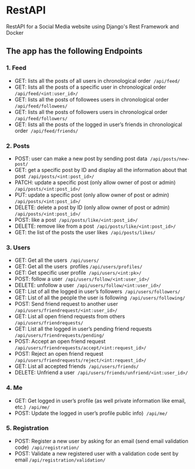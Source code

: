 # RestAPI
RestAPI for a Social Media website using Django's Rest Framework and Docker

## The app has the following Endpoints

### 1. Feed
- GET: lists all the posts of all users in chronological order 
```/api/feed/```
- GET: lists all the posts of a specific user in chronological order 
```/api/feed/<int:user_id>/ ```
- GET: lists all the posts of followees users in chronological order 
```/api/feed/followees/ ```
- GET: lists all the posts of followers users in chronological order 
```/api/feed/followers/ ```
- GET: lists all the posts of the logged in user’s friends in chronological order 
```/api/feed/friends/ ```

### 2. Posts
- POST: user can make a new post by sending post data 
```/api/posts/new-post/ ```
- GET: get a specific post by ID and display all the information about that post 
```/api/posts/<int:post_id>/ ```
- PATCH: update a specific post (only allow owner of post or admin) 
```/api/posts/<int:post_id>/ ```
- PUT: update a specific post (only allow owner of post or admin) 
```/api/posts/<int:post_id>/ ```
- DELETE: delete a post by ID (only allow owner of post or admin) 
```/api/posts/<int:post_id>/```
- POST: like a post 
```/api/posts/like/<int:post_id>/```
- DELETE: remove like from a post 
```/api/posts/like/<int:post_id>/ ```
- GET: the list of the posts the user likes 
```/api/posts/likes/ ```

### 3. Users
- GET: Get all the users 
```/api/users/```
- GET: Get all the users  profiles
```/api/users/profiles/```
- GET: Get specific user profile 
```/api/users/<int:pk>/```
- POST: follow a user 
```/api/users/follow/<int:user_id>/``` 
- DELETE: unfollow a user 
```/api/users/follow/<int:user_id>/``` 
- GET: List of all the logged in user’s followers 
```/api/users/followers/``` 
- GET: List of all the people the user is following 
```/api/users/following/``` 
- POST: Send friend request to another user 
```/api/users/friendrequest/<int:user_id>/``` 
- GET: List all open friend requests from others 
```/api/users/friendrequests/``` 
- GET: List all the logged in user’s pending friend requests 
 ```/api/users/friendrequests/pending/``` 
- POST: Accept an open friend request 
```/api/users/friendrequests/accept/<int:request_id>/```
- POST: Reject an open friend request 
```/api/users/friendrequests/reject/<int:request_id>/``` 
- GET: List all accepted friends 
```/api/users/friends/``` 
- DELETE: Unfriend a user 
```/api/users/friends/unfriend/<int:user_id>/``` 

### 4. Me
- GET: Get logged in user’s profile (as well private information like email, etc.) 
 ```/api/me/``` 
 - POST: Update the logged in user’s profile public info) 
```/api/me/``` 

### 5. Registration
 - POST: Register a new user by asking for an email (send email validation code) 
 ```/api/registration/``` 
 - POST: Validate a new registered user with a validation code sent by email
 ```/api/registration/validation/``` 
